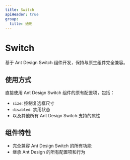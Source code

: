 ```yaml
---
title: Switch
apiHeader: true
group:
  title: 通用
---
```


# Switch

基于 Ant Design Switch 组件开发，保持与原生组件完全兼容。

## 使用方式

直接使用 Ant Design Switch 组件的原有配置项，包括：

- `size`: 控制复选框尺寸
- `disabled`: 禁用状态
- 以及其他所有 Ant Design Switch 支持的属性

## 组件特性

- 完全兼容 Ant Design Switch 的所有功能
- 继承 Ant Design 的所有配置项和行为

<code src="./example/demo1.tsx"></code>
